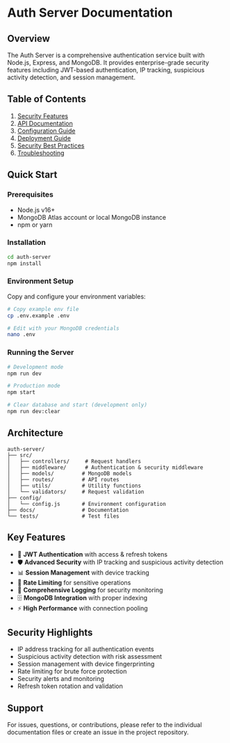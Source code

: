 # Auth Server Documentation

## Overview

The Auth Server is a comprehensive authentication service built with Node.js, Express, and MongoDB. It provides enterprise-grade security features including JWT-based authentication, IP tracking, suspicious activity detection, and session management.

## Table of Contents

1. [Security Features](./security-features.md)
2. [API Documentation](./api-documentation.md)
3. [Configuration Guide](./configuration.md)
4. [Deployment Guide](./deployment.md)
5. [Security Best Practices](./security-best-practices.md)
6. [Troubleshooting](./troubleshooting.md)

## Quick Start

### Prerequisites
- Node.js v16+
- MongoDB Atlas account or local MongoDB instance
- npm or yarn

### Installation

```bash
cd auth-server
npm install
```

### Environment Setup

Copy and configure your environment variables:

```bash
# Copy example env file
cp .env.example .env

# Edit with your MongoDB credentials
nano .env
```

### Running the Server

```bash
# Development mode
npm run dev

# Production mode
npm start

# Clear database and start (development only)
npm run dev:clear
```

## Architecture

```
auth-server/
├── src/
│   ├── controllers/     # Request handlers
│   ├── middleware/      # Authentication & security middleware
│   ├── models/         # MongoDB models
│   ├── routes/         # API routes
│   ├── utils/          # Utility functions
│   └── validators/     # Request validation
├── config/
│   └── config.js       # Environment configuration
├── docs/               # Documentation
└── tests/              # Test files
```

## Key Features

- 🔐 **JWT Authentication** with access & refresh tokens
- 🛡️ **Advanced Security** with IP tracking and suspicious activity detection
- 📊 **Session Management** with device tracking
- 🚫 **Rate Limiting** for sensitive operations
- 📝 **Comprehensive Logging** for security monitoring
- 🗄️ **MongoDB Integration** with proper indexing
- ⚡ **High Performance** with connection pooling

## Security Highlights

- IP address tracking for all authentication events
- Suspicious activity detection with risk assessment
- Session management with device fingerprinting
- Rate limiting for brute force protection
- Security alerts and monitoring
- Refresh token rotation and validation

## Support

For issues, questions, or contributions, please refer to the individual documentation files or create an issue in the project repository.
